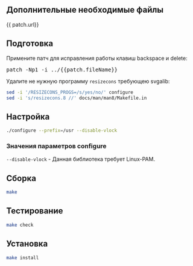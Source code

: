 <package-info :package="package" instsize showsbu2 ></package-info>

<script>
		new Vue({
		el: '#main',
		data: { package: {}, patch: {} },
		mounted: function () {
				this.getPackage('kbd');
				this.getBzipPatch();
		},
		methods: {
			getPackage: function(name) {
					getPackage(name)
					.then(response => this.package = response);
			},
			getBzipPatch: function() {
					getPackage('kbd-patch')
					.then(response => this.patch = response);
			},
		}
  })
</script>

## Дополнительные необходимые файлы

<a :href="patch.url">{{ patch.url}}</a>

## Подготовка

Примените патч для исправления работы клавиш backspace и delete:

<pre class="pre">
patch -Np1 -i ../{{patch.fileName}}
</pre>

Удалите не нужную программу `resizecons` требующею svgalib:

```bash
sed -i '/RESIZECONS_PROGS=/s/yes/no/' configure
sed -i 's/resizecons.8 //' docs/man/man8/Makefile.in
```

## Настройка

```bash
./configure --prefix=/usr --disable-vlock
```

### Значения параметров configure

`--disable-vlock` - Данная библиотека требует Linux-PAM.

## Сборка

```bash
make
```

## Тестирование

```bash
make check
```

## Установка

```bash
make install
```

